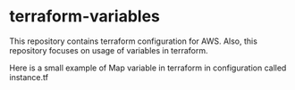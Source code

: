 # terraform-variables
This repository contains terraform configuration for AWS. Also, this repository focuses on usage of variables in terraform.

Here is a small example of Map variable in terraform in configuration called instance.tf

